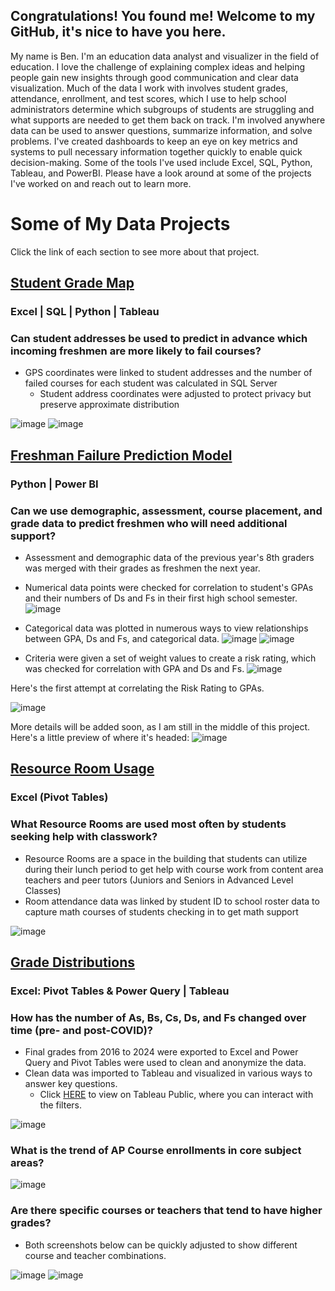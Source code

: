 ## Congratulations! You found me! Welcome to my GitHub, it's nice to have you here.

My name is Ben. I'm an education data analyst and visualizer in the field of education. I love the challenge of explaining complex ideas and helping people gain new insights through good communication and clear data visualization. Much of the data I work with involves student grades, attendance, enrollment, and test scores, which I use to help school administrators determine which subgroups of students are struggling and what supports are needed to get them back on track. I'm involved anywhere data can be used to answer questions, summarize information, and solve problems. I've created dashboards to keep an eye on key metrics and systems to pull necessary information together quickly to enable quick decision-making. Some of the tools I've used include Excel, SQL, Python, Tableau, and PowerBI. Please have a look around at some of the projects I've worked on and reach out to learn more.

# Some of My Data Projects
Click the link of each section to see more about that project.

## [Student Grade Map](https://github.com/byergs/Student-Grade-Map-Project)

### Excel | SQL | Python | Tableau

### Can student addresses be used to predict in advance which incoming freshmen are more likely to fail courses?

 - GPS coordinates were linked to student addresses and the number of failed courses for each student was calculated in SQL Server
     * Student address coordinates were adjusted to protect privacy but preserve approximate distribution

![image](https://github.com/user-attachments/assets/1eade7ec-39f1-4589-bdae-e2a8d703d187) ![image](https://github.com/user-attachments/assets/a149741b-94ef-4f40-ae39-fcb54951a16b)
## [Freshman Failure Prediction Model](https://github.com/byergs/FreshmanFails.git)

### Python | Power BI

### Can we use demographic, assessment, course placement, and grade data to predict freshmen who will need additional support?
 - Assessment and demographic data of the previous year's 8th graders was merged with their grades as freshmen the next year.
 - Numerical data points were checked for correlation to student's GPAs and their numbers of Ds and Fs in their first high school semester.
![image](https://github.com/byergs/byergs.github.io/blob/main/images/Heatmap.png)

 - Categorical data was plotted in numerous ways to view relationships between GPA, Ds and Fs, and categorical data.
 ![image](https://github.com/byergs/byergs.github.io/blob/main/images/Code%20for%20Box%20Plots.png)
 ![image](https://github.com/byergs/byergs.github.io/blob/main/images/Box%20Plots.png)

 - Criteria were given a set of weight values to create a risk rating, which was checked for correlation with GPA and Ds and Fs.
 ![image](https://github.com/byergs/byergs.github.io/blob/main/images/Risk%20Rating%20Tally.png)

 Here's the first attempt at correlating the Risk Rating to GPAs.
 
 ![image](https://github.com/byergs/byergs.github.io/blob/main/images/Rating%20vs%20GPA.png)

More details will be added soon, as I am still in the middle of this project. Here's a little preview of where it's headed:
![image](https://github.com/byergs/byergs.github.io/blob/main/images/Code%20for%20Correlation%20Checker.png)
   
## [Resource Room Usage](https://github.com/byergs/Resource-Room-Usage.git)

### Excel (Pivot Tables)

### What Resource Rooms are used most often by students seeking help with classwork?

- Resource Rooms are a space in the building that students can utilize during their lunch period to get help with course work from content area teachers and peer tutors (Juniors and Seniors in Advanced Level Classes)
- Room attendance data was linked by student ID to school roster data to capture math courses of students checking in to get math support
  
![image](https://github.com/user-attachments/assets/d20c3240-aa60-44fb-9a9c-7fd9535e566e)	

## [Grade Distributions](https://github.com/byergs/Grade-Distribution.git)

### Excel: Pivot Tables & Power Query | Tableau

### How has the number of As, Bs, Cs, Ds, and Fs changed over time (pre- and post-COVID)?

- Final grades from 2016 to 2024 were exported to Excel and Power Query and Pivot Tables were used to clean and anonymize the data.
- Clean data was imported to Tableau and visualized in various ways to answer key questions.
   - Click [HERE](https://public.tableau.com/views/GradeDistributionbyCourse_17247252963980/Dashboard2?:language=en-US&publish=yes&:sid=&:redirect=auth&:display_count=n&:origin=viz_share_link) to view on Tableau Public, where you can interact with the filters.
  
![image](https://github.com/user-attachments/assets/5a456d19-a13e-417a-9135-1b90f5f834bb)

### What is the trend of AP Course enrollments in core subject areas?

![image](https://github.com/user-attachments/assets/6c2d0744-0b58-4883-ba3b-33d8c11af96a)

### Are there specific courses or teachers that tend to have higher grades?

- Both screenshots below can be quickly adjusted to show different course and teacher combinations.

![image](https://github.com/user-attachments/assets/4a404897-e0c7-4916-acb6-f0896b122d00)
![image](https://github.com/user-attachments/assets/072155ec-4b8a-471f-b7ea-46b1904d4ff5)


<!--
**byergs/byergs** is a ✨ _special_ ✨ repository because its `README.md` (this file) appears on your GitHub profile.

Here are some ideas to get you started:

- 🔭 I’m currently working on ...
- 🌱 I’m currently learning ...
- 👯 I’m looking to collaborate on ...
- 🤔 I’m looking for help with ...
- 💬 Ask me about ...
- 📫 How to reach me: ...
- 😄 Pronouns: ...
- ⚡ Fun fact: ...
-->
